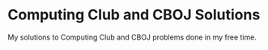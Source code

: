 # Computing Club and CBOJ Solutions
 My solutions to Computing Club and CBOJ problems done in my free time.
